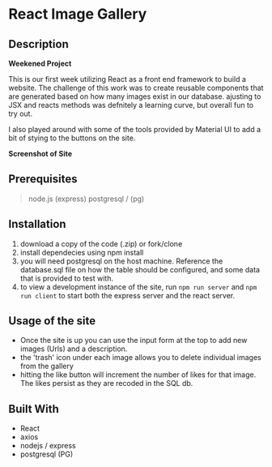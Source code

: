 # React Image Gallery 


## Description

__Weekened Project__

This is our first week utilizing React as a front end framework to build a website. The challenge of this work was to create reusable components that are generated based on how many images exist in our database. ajusting to JSX and reacts methods was defnitely a learning curve, but overall fun to try out.

I also played around with some of the tools provided by Material UI to add a bit of stying to the buttons on the site. 

__Screenshot of Site__

## Prerequisites
  >node.js (express)
  >postgresql / (pg)

## Installation 
  1. download a copy of the code (.zip) or fork/clone
  2. install dependecies using npm install 
  3. you will need postgresql on the host machine. Reference the database.sql file on how the table should be configured, and some data that is provided to test with. 
  4. to view a development instance of the site, run `npm run server` and `npm run client` to start both the express server and the react server. 
  
## Usage of the site
  - Once the site is up you can use the input form at the top to add new images (Urls) and a description. 
  - the 'trash' icon under each image allows you to delete individual images from the gallery
  - hitting the like button will increment the number of likes for that image. The likes persist as they are recoded in the SQL db. 
  
## Built With 
  - React
  - axios
  - nodejs / express
  - postgresql (PG)
